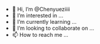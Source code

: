 - 👋 Hi, I’m @Chenyueziiii
- 👀 I’m interested in ...
- 🌱 I’m currently learning ...
- 💞️ I’m looking to collaborate on ...
- 📫 How to reach me ...

<!---
Chenyueziiii/Chenyueziiii is a ✨ special ✨ repository because its `README.md` (this file) appears on your GitHub profile.
You can click the Preview link to take a look at your changes.
--->
